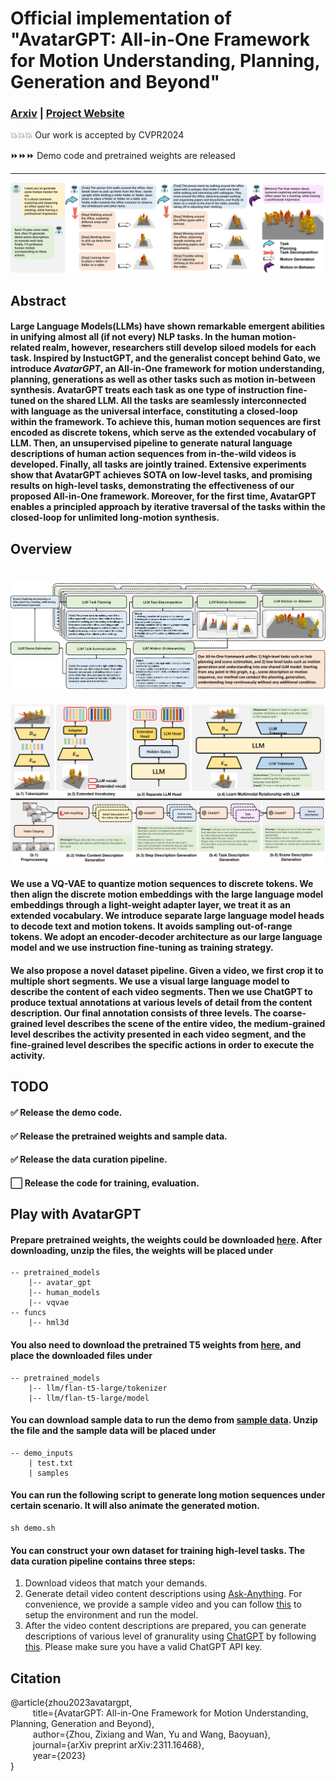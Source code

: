 # Official implementation of "AvatarGPT: All-in-One Framework for Motion Understanding, Planning, Generation and Beyond"


### [Arxiv](https://arxiv.org/abs/2311.16468) | [Project Website](https://zixiangzhou916.github.io/AvatarGPT/)

💥💥💥 Our work is accepted by CVPR2024

⏩⏩⏩ Demo code and pretrained weights are released

---

![plot](./assets/teaser.png)

## Abstract
#### Large Language Models(LLMs) have shown remarkable emergent abilities in unifying almost all (if not every) NLP tasks. In the human motion-related realm, however, researchers still develop siloed models for each task. Inspired by InstuctGPT, and the generalist concept behind Gato, we introduce ***AvatarGPT***, an All-in-One framework for motion understanding, planning, generations as well as other tasks such as motion in-between synthesis. AvatarGPT treats each task as one type of instruction fine-tuned on the shared LLM. All the tasks are seamlessly interconnected with language as the universal interface, constituting a closed-loop within the framework. To achieve this, human motion sequences are first encoded as discrete tokens, which serve as the extended vocabulary of LLM. Then, an unsupervised pipeline to generate natural language descriptions of human action sequences from in-the-wild videos is developed. Finally, all tasks are jointly trained. Extensive experiments show that AvatarGPT achieves SOTA on low-level tasks, and promising results on high-level tasks, demonstrating the effectiveness of our proposed All-in-One framework. Moreover, for the first time, AvatarGPT enables a principled approach by iterative traversal of the tasks within the closed-loop for unlimited long-motion synthesis.

## Overview
![plot](assets/workflow.png)
===
![plot](assets/pipeline.png)
#### We use a VQ-VAE to quantize motion sequences to discrete tokens. We then align the discrete motion embeddings with the large language model embeddings through a light-weight adapter layer, we treat it as an extended vocabulary. We introduce separate large language model heads to decode text and motion tokens. It avoids sampling out-of-range tokens. We adopt an encoder-decoder architecture as our large language model and we use instruction fine-tuning as training strategy.
#### We also propose a novel dataset pipeline. Given a video, we first crop it to multiple short segments. We use a visual large language model to describe the content of each video segments. Then we use ChatGPT to produce textual annotations at various levels of detail from the content description. Our final annotation consists of three levels. The coarse-grained level describes the scene of the entire video, the medium-grained level describes the activity presented in each video segment, and the fine-grained level describes the specific actions in order to execute the activity.

## TODO
#### ✅ Release the demo code.
#### ✅ Release the pretrained weights and sample data.
#### ✅ Release the data curation pipeline. 
#### ⬜ Release the code for training, evaluation.

## Play with AvatarGPT
#### Prepare pretrained weights, the weights could be downloaded [here](https://drive.google.com/drive/folders/14TQCPLByNeXIixkPWCjLltSrIhP1JcE4?usp=sharing). After downloading, unzip the files, the weights will be placed under
    -- pretrained_models
        |-- avatar_gpt
        |-- human_models 
        |-- vqvae
    -- funcs
        |-- hml3d
    
#### You also need to download the pretrained T5 weights from [here](https://huggingface.co/google/flan-t5-large/tree/main), and place the downloaded files under
    -- pretrained_models
        |-- llm/flan-t5-large/tokenizer
        |-- llm/flan-t5-large/model

#### You can download sample data to run the demo from [sample data](https://drive.google.com/drive/folders/1byUsT4k8iieSf7AG7tVooXA8KaTPtpKf?usp=sharing). Unzip the file and the sample data will be placed under
    -- demo_inputs
        | test.txt
        | samples

#### You can run the following script to generate long motion sequences under certain scenario. It will also animate the generated motion.
    sh demo.sh

#### You can construct your own dataset for training high-level tasks. The data curation pipeline contains three steps: 

1. Download videos that match your demands.
2. Generate detail video content descriptions using [Ask-Anything](https://github.com/OpenGVLab/Ask-Anything). For convenience, we provide a sample video and you can follow [this](data_curation_pipeline/Ask-Anything/README.md) to setup the environment and run the model.
3. After the video content descriptions are prepared, you can generate descriptions of various level of granurality using [ChatGPT](https://openai.com/chatgpt) by following [this](data_curation_pipeline/ChatGPT/README.md). Please make sure you have a valid ChatGPT API key.


## Citation
@article{zhou2023avatargpt, \
$\qquad$  title={AvatarGPT: All-in-One Framework for Motion Understanding, Planning, Generation and Beyond}, \
$\qquad$  author={Zhou, Zixiang and Wan, Yu and Wang, Baoyuan}, \
$\qquad$  journal={arXiv preprint arXiv:2311.16468}, \
$\qquad$  year={2023} \
}